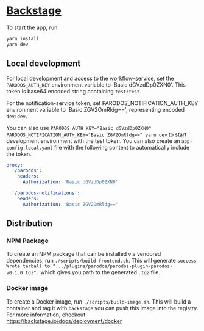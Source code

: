 # [Backstage](https://backstage.io)

To start the app, run:

```sh
yarn install
yarn dev
```

## Local development

For local development and access to the workflow-service, set the `PARODOS_AUTH_KEY` environment variable to 'Basic dGVzdDp0ZXN0'.
This token is base64 encoded string containing `test:test`.

For the notification-service token, set PARODOS_NOTIFICATION_AUTH_KEY environment variable to 'Basic ZGV2OmRldg==', representing encoded `dev:dev`.

You can also use `PARODOS_AUTH_KEY="Basic dGVzdDp0ZXN0" PARODOS_NOTIFICATION_AUTH_KEY="Basic ZGV2OmRldg==" yarn dev` to start development environment with the test token.
You can also create an `app-config.local.yaml` file with the following content to automatically include the token.

```yaml
proxy:
  '/parodos':
    headers:
      Authorization: 'Basic dGVzdDp0ZXN0'

  '/parodos-notifications':
    headers:
      Authorization: 'Basic ZGV2OmRldg=='
```

## Distribution

### NPM Package

To create an NPM package that can be installed via vendored dependencies, run `./scripts/build-frontend.sh`. This will generate `success Wrote tarball to ".../plugins/parodos/parodos-plugin-parodos-v0.1.0.tgz".` which gives you path to the generated `.tgz` file.

### Docker image

To create a Docker image, run `./scripts/build-image.sh`. This will build a container and tag it with `backstage` you can push this image into the registry. For more information, checkout https://backstage.io/docs/deployment/docker
